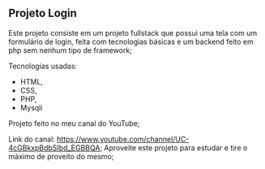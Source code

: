 ## Projeto Login

Este projeto consiste em um projeto fullstack que possui uma tela com um formulário de login, feita com tecnologias básicas e um backend feito em php sem nenhum tipo de framework; 

Tecnologias usadas:
 - HTML, 
 - CSS, 
 - PHP,
 - Mysqli

Projeto feito no meu canal do YouTube;

Link do canal: https://www.youtube.com/channel/UC-4cGBkxpBdbSIbd_EGBBQA;
Aproveite este projeto para estudar e tire o máximo de proveito do mesmo;